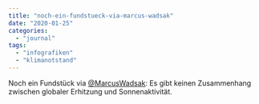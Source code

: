 ```yaml
---
title: "noch-ein-fundstueck-via-marcus-wadsak"
date: "2020-01-25"
categories: 
  - "journal"
tags: 
  - "infografiken"
  - "klimanotstand"
---
```


Noch ein Fundstück via [@MarcusWadsak](https://twitter.com/MarcusWadsak "Marcus Wadsak 😇 (@MarcusWadsak) / Twitter"): Es gibt keinen Zusammenhang zwischen globaler Erhitzung und Sonnenaktivität.
